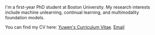 
I'm a first-year PhD student at Boston University. My research interests include machine unlearning, continual learning, and multimodality foundation models.

You can find my CV here: [Yuwen's Curriculum Vitae](../assets/Curriculum_Vitae.pdf).
[Email](mailto:yuwentan@bu.edu)
